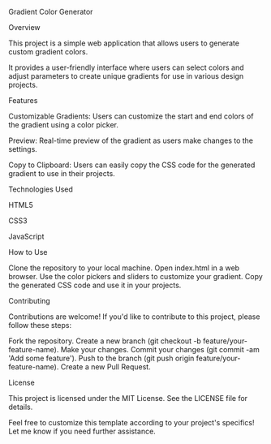 Gradient Color Generator

Overview

This project is a simple web application that allows users to generate custom gradient colors. 

It provides a user-friendly interface where users can select colors and adjust parameters to create unique gradients for use in various design projects.


Features

Customizable Gradients: Users can customize the start and end colors of the gradient using a color picker.

Preview: Real-time preview of the gradient as users make changes to the settings.

Copy to Clipboard: Users can easily copy the CSS code for the generated gradient to use in their projects.


Technologies Used

HTML5

CSS3

JavaScript

How to Use

Clone the repository to your local machine.
Open index.html in a web browser.
Use the color pickers and sliders to customize your gradient.
Copy the generated CSS code and use it in your projects.

Contributing

Contributions are welcome! If you'd like to contribute to this project, please follow these steps:

Fork the repository.
Create a new branch (git checkout -b feature/your-feature-name).
Make your changes.
Commit your changes (git commit -am 'Add some feature').
Push to the branch (git push origin feature/your-feature-name).
Create a new Pull Request.

License

This project is licensed under the MIT License. See the LICENSE file for details.

Feel free to customize this template according to your project's specifics! Let me know if you need further assistance.
